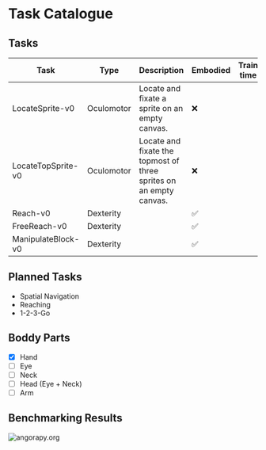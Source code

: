 # Task Catalogue

## Tasks

| Task               | Type       | Description                                                        | Embodied           | Train time |
|--------------------|------------|--------------------------------------------------------------------|--------------------|------------|
| LocateSprite-v0    | Oculomotor | Locate and fixate a sprite on an empty canvas.                     | :x:                |            |
| LocateTopSprite-v0 | Oculomotor | Locate and fixate the topmost of three sprites on an empty canvas. | :x:                |            |
| Reach-v0           | Dexterity  |                                                                    | :white_check_mark: |            |
| FreeReach-v0       | Dexterity  |                                                                    | :white_check_mark: |            |
| ManipulateBlock-v0 | Dexterity  |                                                                    | :white_check_mark: |            |

## Planned Tasks

- Spatial Navigation
- Reaching
- 1-2-3-Go

## Boddy Parts

- [x] Hand
- [ ] Eye
- [ ] Neck
- [ ] Head (Eye + Neck)
- [ ] Arm

## Benchmarking Results
![angorapy.org](https://img.shields.io/badge/AngoraPy-v0.11.0-blue)

